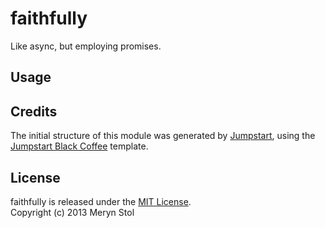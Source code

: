 # faithfully

Like async, but employing promises.

## Usage

## Credits

The initial structure of this module was generated by [Jumpstart](https://github.com/meryn/jumpstart), using the [Jumpstart Black Coffee](https://github.com/meryn/jumpstart-black-coffee) template.

## License

faithfully is released under the [MIT License](http://opensource.org/licenses/MIT).  
Copyright (c) 2013 Meryn Stol  